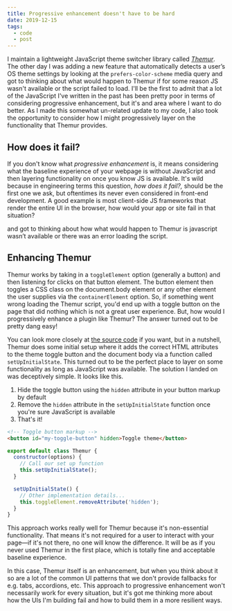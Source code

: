 ```yaml
---
title: Progressive enhancement doesn't have to be hard
date: 2019-12-15
tags:
  - code
  - post
---
```

I maintain a lightweight JavaScript theme switcher library called [*Themur*](https://github.com/levimcg/themur). The other day I was adding a new feature that automatically detects a user’s OS theme settings by looking at the `prefers-color-scheme` media query and got to thinking about what would happen to Themur if for some reason JS wasn't available or the script failed to load. I'll be the first to admit that a lot of the JavaScript I've written in the past has been pretty poor in terms of considering progressive enhancement, but it's and area where I want to do better. As I made this somewhat un-related update to my code, I also took the opportunity to consider how I might progressively layer on the functionality that Themur provides.

## How does it fail?
If you don't know what *progressive enhancement* is, it means considering what the baseline experience of your webpage is without JavaScript and then layering functionality on once you know JS is available. It's wild because in engineering terms this question, *how does it fail?,* should be the first one we ask, but oftentimes its never even considered in front-end development. A good example is most client-side JS frameworks that render the entire UI in the browser, how would your app or site fail in that situation?

and got to thinking about how what would happen to Themur is javascript wasn’t available or there was an error loading the script.

## Enhancing Themur
Themur works by taking in a `toggleElement` option (generally a button) and then listening for clicks on that button element. The button element then toggles a CSS class on the document.body element or any other element the user supplies via the `containerElement` option. So, if something went wrong loading the Themur script, you'd end up with a toggle button on the page that did nothing which is not a great user experience. But, how would I progressively enhance a plugin like Themur? The answer turned out to be pretty dang easy!

You can look more closely at [the source code](https://github.com/levimcg/themur) if you want, but in a nutshell, Themur does some initial setup where it adds the correct HTML attributes to the theme toggle button and the document body via a function called `setUpInitialState`. This turned out to be the perfect place to layer on some functionality as long as JavaScript was available. The solution I landed on was deceptively simple. It looks like this.

1. Hide the toggle button using the `hidden` attribute in your button markup by default
2. Remove the `hidden` attribute in the `setUpInitialState` function once you're sure JavaScript is available
3. That's it! 

```html
<!-- Toggle button markup -->
<button id="my-toggle-button" hidden>Toggle theme</button>
```

```javascript
export default class Themur {
  constructor(options) {
    // Call our set up function
    this.setUpInitialState();	
  }

  setUpInitialState() {
    // Other implementation details...
    this.toggleElement.removeAttribute('hidden');
  }
}
```

This approach works really well for Themur because it's non-essential functionality. That means it's not required for a user to interact with your page—if it's not there, no one will know the difference. It will be as if you never used Themur in the first place, which is totally fine and acceptable baseline experience.

In this case, Themur itself is an enhancement, but when you think about it so are a lot of the common UI patterns that we don't provide fallbacks for e.g. tabs, accordions, etc. This approach to progressive enhancement won't necessarily work for every situation, but it's got me thinking more about how the UIs I'm building fail and how to build them in a more resilient ways.